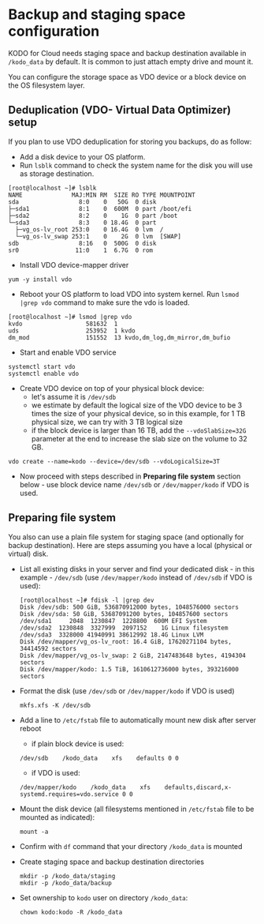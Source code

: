 # Backup and staging space configuration

KODO for Cloud needs staging space and backup destination available in `/kodo_data` by default. It is common to just attach empty drive and mount it.

You can configure the storage space as VDO device or a block device on the OS filesystem layer.

## Deduplication \(VDO- Virtual Data Optimizer\) setup

If you plan to use VDO deduplication for storing you backups, do as follow: 

* Add a disk device to your OS platform. 
* Run `lsblk` command to check the system name for the disk you will use as storage destination.  

```text
[root@localhost ~]# lsblk
NAME              MAJ:MIN RM  SIZE RO TYPE MOUNTPOINT
sda                 8:0    0   50G  0 disk
├─sda1              8:1    0  600M  0 part /boot/efi
├─sda2              8:2    0    1G  0 part /boot
└─sda3              8:3    0 18.4G  0 part
  ├─vg_os-lv_root 253:0    0 16.4G  0 lvm  /
  └─vg_os-lv_swap 253:1    0    2G  0 lvm  [SWAP]
sdb                 8:16   0  500G  0 disk
sr0                11:0    1  6.7G  0 rom
```

* Install VDO device-mapper driver

```text
yum -y install vdo
```

* Reboot your OS platform to load VDO into system kernel. Run `lsmod |grep vdo` command to make sure the vdo is loaded. 

```text
[root@localhost ~]# lsmod |grep vdo
kvdo                  581632  1
uds                   253952  1 kvdo
dm_mod                151552  13 kvdo,dm_log,dm_mirror,dm_bufio
```

* Start and enable VDO service

```text
systemctl start vdo
systemctl enable vdo
```

* Create VDO device on top of your physical block device:
  * let's assume it is `/dev/sdb`
  * we estimate by default the logical size of the VDO device to be 3 times the size of your physical device, so in this example, for 1 TB physical size, we can try with 3 TB logical size
  * if the block device is larger than 16 TB, add the `--vdoSlabSize=32G` parameter at the end to increase the slab size on the volume to 32 GB.

```text
vdo create --name=kodo --device=/dev/sdb --vdoLogicalSize=3T
```

* Now proceed with steps described in **Preparing file system** section below - use block device name `/dev/sdb`  or  `/dev/mapper/kodo` if VDO is used.

## Preparing file system

You also can use a plain file system for staging space \(and optionally for backup destination\). Here are steps assuming you have a local \(physical or virtual\) disk.

* List all existing disks in your server and find your dedicated disk - in this example - `/dev/sdb` \(use `/dev/mapper/kodo` instead of `/dev/sdb` if VDO is used\):

  ```text
  [root@localhost ~]# fdisk -l |grep dev
  Disk /dev/sdb: 500 GiB, 536870912000 bytes, 1048576000 sectors
  Disk /dev/sda: 50 GiB, 53687091200 bytes, 104857600 sectors
  /dev/sda1     2048  1230847  1228800  600M EFI System
  /dev/sda2  1230848  3327999  2097152    1G Linux filesystem
  /dev/sda3  3328000 41940991 38612992 18.4G Linux LVM
  Disk /dev/mapper/vg_os-lv_root: 16.4 GiB, 17620271104 bytes, 34414592 sectors
  Disk /dev/mapper/vg_os-lv_swap: 2 GiB, 2147483648 bytes, 4194304 sectors
  Disk /dev/mapper/kodo: 1.5 TiB, 1610612736000 bytes, 393216000 sectors
  ```

* Format the disk \(use `/dev/sdb` or `/dev/mapper/kodo` if VDO is used\)

  ```text
  mkfs.xfs -K /dev/sdb
  ```

* Add a line to `/etc/fstab` file to automatically mount new  disk after server reboot

  * if plain block device is used:

  ```text
  /dev/sdb    /kodo_data    xfs    defaults 0 0
  ```

  * if VDO is used:

  ```text
  /dev/mapper/kodo    /kodo_data    xfs    defaults,discard,x-systemd.requires=vdo.service 0 0
  ```

* Mount the disk device \(all filesystems mentioned in `/etc/fstab` file to be mounted as indicated\): 

  ```text
  mount -a
  ```

* Confirm with `df` command that your directory `/kodo_data` is mounted
* Create staging space and backup destination directories

  ```text
  mkdir -p /kodo_data/staging
  mkdir -p /kodo_data/backup
  ```

* Set ownership to `kodo` user on directory `/kodo_data`:

  ```text
  chown kodo:kodo -R /kodo_data
  ```



